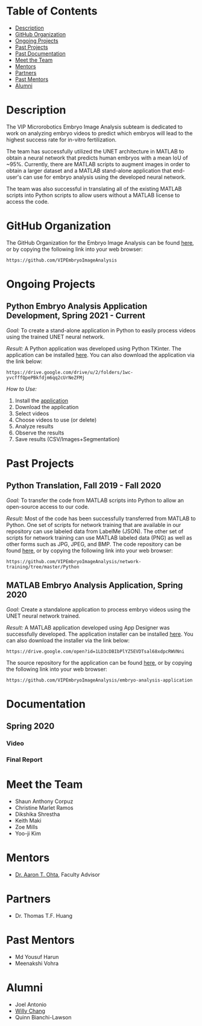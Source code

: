 # Table of Contents
- [Description](#description)
- [GitHub Organization](#github-organization)
- [Ongoing Projects](#ongoing-projects)
- [Past Projects](#past-projects)
- [Past Documentation](#documentation)
- [Meet the Team](#meet-the-team)
- [Mentors](#mentors)
- [Partners](#partners)
- [Past Mentors](#past-mentors)
- [Alumni](#alumni)

# Description
The VIP Microrobotics Embryo Image Analysis subteam is dedicated to work on analyzing embryo videos to predict which embryos will lead to the highest success rate for in-vitro fertilization. 

The team has successfully utilized the UNET architecture in MATLAB to obtain a neural network that predicts human embryos with a mean IoU of ~95%. Currently, there are MATLAB scripts to augment images in order to obtain a larger dataset and a MATLAB stand-alone application that end-user's can use for embryo analysis using the developed neural network.

The team was also successful in translating all of the existing MATLAB scripts into Python scripts to allow users without a MATLAB license to access the code.

# GitHub Organization
The GitHub Organization for the Embryo Image Analysis can be found [here](https://github.com/VIPEmbryoImageAnalysis), or by copying the following link into your web browser:
```
https://github.com/VIPEmbryoImageAnalysis
```

# Ongoing Projects

## Python Embryo Analysis Application Development, Spring 2021 - Current
*Goal:* To create a stand-alone application in Python to easily process videos using the trained UNET neural network.

*Result:* A Python application was developed using Python TKinter. The application can be installed [here](https://drive.google.com/drive/u/2/folders/1wc-yvcfffQpePBkfdjm6qq2cUrNeZFMj). You can also download the application via the link below:
```
https://drive.google.com/drive/u/2/folders/1wc-yvcfffQpePBkfdjm6qq2cUrNeZFMj
```

*How to Use:*
1) Install the [application](https://drive.google.com/drive/u/2/folders/1wc-yvcfffQpePBkfdjm6qq2cUrNeZFMj)
2) Download the application
3) Select videos
4) Choose videos to use (or delete)
5) Analyze results
6) Observe the results
7) Save results (CSV/Images+Segmentation)

# Past Projects

## Python Translation, Fall 2019 - Fall 2020
*Goal:* To transfer the code from MATLAB scripts into Python to allow an open-source access to our code.

*Result:* Most of the code has been successfully transferred from MATLAB to Python. One set of scripts for network training that are available in our repository can use labeled data from LabelMe (JSON). The other set of scripts for network training can use MATLAB labeled data (PNG) as well as other forms such as JPG, JPEG, and BMP. The code repository can be found [here](https://github.com/VIPEmbryoImageAnalysis/network-training/tree/master/Python), or by copying the following link into your web browser:
```
https://github.com/VIPEmbryoImageAnalysis/network-training/tree/master/Python
```

## MATLAB Embryo Analysis Application, Spring 2020
*Goal:* Create a standalone application to process embryo videos using the UNET neural network trained. 

*Result:* A MATLAB application developed using App Designer was successfully developed. The application installer can be installed [here](https://drive.google.com/open?id=1LD3cDBIbPlYZ5EVDTsal68xdpcRWVNni). You can also download the installer via the link below:
```
https://drive.google.com/open?id=1LD3cDBIbPlYZ5EVDTsal68xdpcRWVNni
```

The source repository for the application can be found [here](https://github.com/VIPEmbryoImageAnalysis/embryo-analysis-application), or by copying the following link into your web browser:
```
https://github.com/VIPEmbryoImageAnalysis/embryo-analysis-application
```

# Documentation
## Spring 2020
### Video


### Final Report


# Meet the Team
- Shaun Anthony Corpuz
- Christine Marlet Ramos
- Dikshika Shrestha
- Keith Maki
- Zoe Mills
- Yoo-ji Kim


# Mentors
- [Dr. Aaron T. Ohta](https://ee.hawaii.edu/faculty/detail.php?usr=62), Faculty Advisor

# Partners
- Dr. Thomas T.F. Huang

# Past Mentors
- Md Yousuf Harun
- Meenakshi Vohra

# Alumni
- Joel Antonio
- [Willy Chang](https://willychangx.github.io/)
- Quinn Bianchi-Lawson
